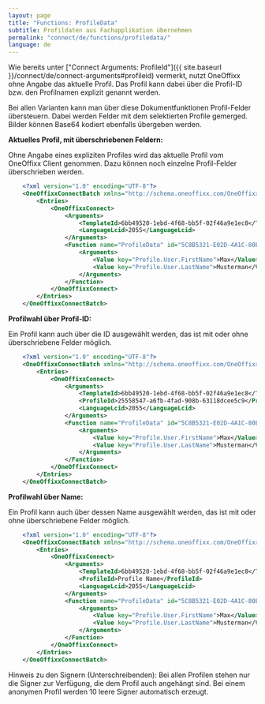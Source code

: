 ```yaml
---
layout: page
title: "Functions: ProfileData"
subtitle: Profildaten aus Fachapplikation übernehmen
permalink: "connect/de/functions/profiledata/"
language: de
---
```


Wie bereits unter ["Connect Arguments: ProfileId"]({{ site.baseurl }}/connect/de/connect-arguments#profileid) vermerkt, nutzt OneOffixx ohne Angabe das aktuelle Profil. Das Profil kann dabei über die Profil-ID bzw. den Profilnamen explizit genannt werden.

Bei allen Varianten kann man über diese Dokumentfunktionen Profil-Felder übersteuern. Dabei werden Felder mit dem selektierten Profile gemerged. Bilder können Base64 kodiert ebenfalls übergeben werden.

__Aktuelles Profil, mit überschriebenen Feldern:__ 

Ohne Angabe eines expliziten Profiles wird das aktuelle Profil vom OneOffixx Client genommen. Dazu können noch einzelne Profil-Felder überschrieben werden.

```xml
    <?xml version="1.0" encoding="UTF-8"?>
    <OneOffixxConnectBatch xmlns="http://schema.oneoffixx.com/OneOffixxConnectBatch/1" xmlns:xsi="http://www.w3.org/2001/XMLSchema-instance">
    	<Entries>
    		<OneOffixxConnect>
    			<Arguments>
    				<TemplateId>6bb49520-1ebd-4f68-bb5f-02f46a9e1ec8</TemplateId>
    				<LanguageLcid>2055</LanguageLcid>
    			</Arguments>
    		    <Function name="ProfileData" id="5C8B5321-E02D-4A1C-80E3-627D40AEABAF">
    				<Arguments>
    					<Value key="Profile.User.FirstName">Max</Value>
    					<Value key="Profile.User.LastName">Musterman</Value>
    				</Arguments>
    		    </Function>
    		</OneOffixxConnect>
    	</Entries>
    </OneOffixxConnectBatch>
```

__Profilwahl über Profil-ID:__

Ein Profil kann auch über die ID ausgewählt werden, das ist mit oder ohne überschriebene Felder möglich.

```xml
    <?xml version="1.0" encoding="UTF-8"?>
    <OneOffixxConnectBatch xmlns="http://schema.oneoffixx.com/OneOffixxConnectBatch/1" xmlns:xsi="http://www.w3.org/2001/XMLSchema-instance">
    	<Entries>
    		<OneOffixxConnect>
    			<Arguments>
    				<TemplateId>6bb49520-1ebd-4f68-bb5f-02f46a9e1ec8</TemplateId>
    				<ProfileId>25558547-a6fb-4fad-908b-63118dcee5c9</ProfileId>
    				<LanguageLcid>2055</LanguageLcid>
    			</Arguments>			
    		    <Function name="ProfileData" id="5C8B5321-E02D-4A1C-80E3-627D40AEABAF">
    				<Arguments>
    					<Value key="Profile.User.FirstName">Max</Value>
    					<Value key="Profile.User.LastName">Musterman</Value>
    				</Arguments>
    		    </Function>
    		</OneOffixxConnect>
    	</Entries>
    </OneOffixxConnectBatch>
```

__Profilwahl über Name:__

Ein Profil kann auch über dessen Name ausgewählt werden, das ist mit oder ohne überschriebene Felder möglich. 

```xml
    <?xml version="1.0" encoding="UTF-8"?>
    <OneOffixxConnectBatch xmlns="http://schema.oneoffixx.com/OneOffixxConnectBatch/1" xmlns:xsi="http://www.w3.org/2001/XMLSchema-instance">
    	<Entries>
    		<OneOffixxConnect>
    			<Arguments>
    				<TemplateId>6bb49520-1ebd-4f68-bb5f-02f46a9e1ec8</TemplateId>
    				<ProfileId>Profile Name</ProfileId>
    				<LanguageLcid>2055</LanguageLcid>
    			</Arguments>			
    		    <Function name="ProfileData" id="5C8B5321-E02D-4A1C-80E3-627D40AEABAF">
    				<Arguments>
    					<Value key="Profile.User.FirstName">Max</Value>
    					<Value key="Profile.User.LastName">Musterman</Value>
    				</Arguments>
    		    </Function>
    		</OneOffixxConnect>
    	</Entries>
    </OneOffixxConnectBatch>
```

Hinweis zu den Signern (Unterschreibenden):
Bei allen Profilen stehen nur die Signer zur Verfügung, die dem Profil auch angehängt sind. Bei einem anonymen Profil werden 10 leere Signer automatisch erzeugt.
